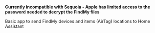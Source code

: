 **Currently incompatible with Sequoia - Apple has limited access to the password needed to decrypt the FindMy files**

Basic app to send FindMy devices and items (AirTag) locations to Home Assistant
